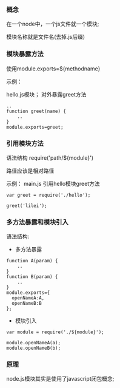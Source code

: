 

### 概念
在一个node中，一个js文件就一个模块;

模块名称就是文件名(去掉.js后缀)

### 模块暴露方法

使用module.exports=${methodname}


示例：

hello.js模块； 对外暴露greet方法
```
..
function greet(name) {
    ..
}
module.exports=greet;
```

### 引用模块方法

语法结构 require('path/${module}')

路径应该是相对路径

示例：
main.js 引用hello模块greet方法

```
var greet = require('./hello');

greet('lilei');
```


### 多方法暴露和模块引入

语法结构: 

- 多方法暴露
```
function A(param) {
    ..
}
function B(param) {
    ..
}
module.exports={
  openNameA:A,
  openNameB:B
};
```

- 模块引入


```
var module = require('./${module}');

module.openNameA(a);
module.openNameB(b);
```



### 原理
node.js模块其实是使用了javascript闭包概念;
